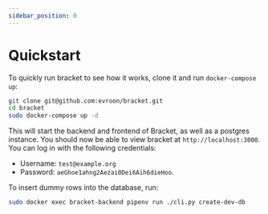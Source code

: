 ```yaml
---
sidebar_position: 0
---
```


# Quickstart

To quickly run bracket to see how it works, clone it and run `docker-compose up`:

```bash
git clone git@github.com:evroon/bracket.git
cd bracket
sudo docker-compose up -d
```

This will start the backend and frontend of Bracket, as well as a postgres instance. You should now
be able to view bracket at `http://localhost:3000`. You can log in with the following credentials:

- Username: `test@example.org`
- Password: `aeGhoe1ahng2Aezai0Dei6Aih6dieHoo`.

To insert dummy rows into the database, run:

```bash
sudo docker exec bracket-backend pipenv run ./cli.py create-dev-db
```
